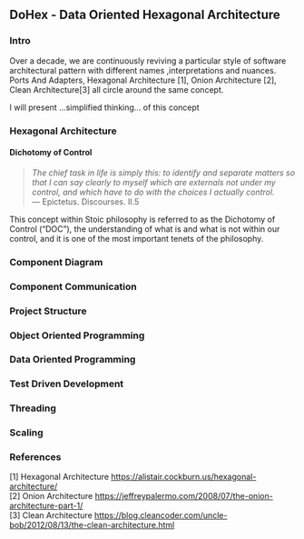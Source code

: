 ## DoHex - Data Oriented Hexagonal Architecture 

### Intro

Over a decade, we are continuously reviving a particular style of software architectural pattern with different names ,interpretations and nuances. Ports And Adapters, Hexagonal Architecture [1], Onion Architecture [2], Clean Architecture[3] all circle around the same concept.  
 
 I will present ...simplified thinking... of this concept
 
### Hexagonal Architecture

#### Dichotomy of Control

> *The chief task in life is simply this: to identify and separate matters so that I can say clearly to myself which are externals not under my control, and which have to do with the choices I actually control.*  
> — Epictetus. Discourses. II.5  

This concept within Stoic philosophy is referred to as the Dichotomy of Control (“DOC”), the understanding of what is and what is not within our control, and it is one of the most important tenets of the philosophy. 

### Component Diagram 

### Component Communication

### Project Structure

### Object Oriented Programming

### Data Oriented Programming

### Test Driven Development

### Threading

### Scaling

### References
[1] Hexagonal Architecture https://alistair.cockburn.us/hexagonal-architecture/  
[2] Onion Architecture https://jeffreypalermo.com/2008/07/the-onion-architecture-part-1/  
[3] Clean Architecture https://blog.cleancoder.com/uncle-bob/2012/08/13/the-clean-architecture.html  
<!--stackedit_data:
eyJoaXN0b3J5IjpbLTEwMTU2OTk0OTUsODQ5MjA3NDE5LC0xND
I0NjEyODk4LDIxMTA3MTc4MzQsNjY2NzQzOTQ4LDMzNzEzOTQ3
NSw1MTY1ODM5ODIsLTE4NzUzNzg5NzAsNzM1NzY1NzM0LC0xNT
M2MTA1ODgyLDEwNzYzOTA0OTksLTEwMTA0NDIxNTksNjg5MTky
NzI0LC04NTIwOTUzMDQsNzA5OTg2MjI2LDMyNjQxODExLC03Mj
g4NTMxMDEsLTM4MDE0Mjg1MV19
-->
